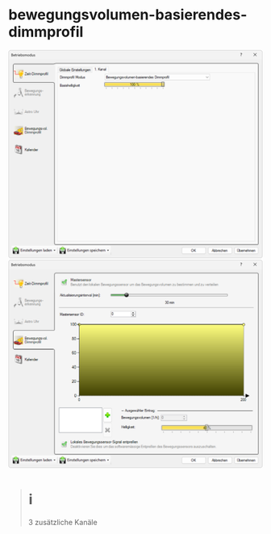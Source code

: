 # bewegungsvolumen-basierendes-dimmprofil
![bewegungsvolumen-basierendes-dimmprofil](bewegungsvolumen-basierendes-dimmprofil-1.png)  
![bewegungsvolumen-basierendes-dimmprofil](bewegungsvolumen-basierendes-dimmprofil-2.png)  
> # ℹ  
>3 zusätzliche Kanäle